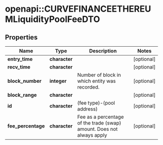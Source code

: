 # openapi::CURVEFINANCEETHEREUMLiquidityPoolFeeDTO



## Properties
Name | Type | Description | Notes
------------ | ------------- | ------------- | -------------
**entry_time** | **character** |  | [optional] 
**recv_time** | **character** |  | [optional] 
**block_number** | **integer** | Number of block in which entity was recorded. | [optional] 
**block_range** | **character** |  | [optional] 
**id** | **character** | (fee type)-(pool address) | [optional] 
**fee_percentage** | **character** | Fee as a percentage of the trade (swap) amount. Does not always apply | [optional] 


